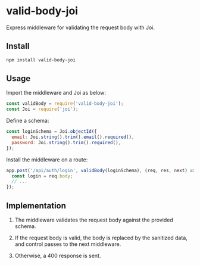 # valid-body-joi
Express middleware for validating the request body with Joi.

## Install
```bash
npm install valid-body-joi
```

## Usage
Import the middleware and Joi as below:
```js
const validBody = require('valid-body-joi');
const Joi = require('joi');
```

Define a schema:
```js
const loginSchema = Joi.objectId({
  email: Joi.string().trim().email().required(),
  password: Joi.string().trim().required(),
});
```

Install the middleware on a route:
```js
app.post('/api/auth/login', validBody(loginSchema), (req, res, next) => {
  const login = req.body;
  // ... 
});
```

## Implementation
1. The middleware validates the request body against the provided schema.

2. If the request body is valid, the body is replaced by the sanitized data, and control passes to the next middleware.

3. Otherwise, a 400 response is sent.
